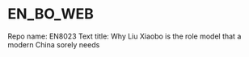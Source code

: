 # EN_BO_WEB
Repo name: EN8023
Text title: Why Liu Xiaobo is the role model that a modern China sorely needs
